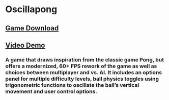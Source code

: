# Oscillapong

## [Game Download](https://tinyurl.com/qp5a5dq "Game Download Page")
## [Video Demo](https://youtu.be/wVzSVwH3JNI)


### A game that draws inspiration from the classic game Pong, but offers a modernized, 60+ FPS rework of the game as well as choices between multiplayer and vs. AI. It includes an options panel for multiple difficulty levels, ball physics toggles using trigonometric functions to oscillate the ball’s vertical movement and user control options.
